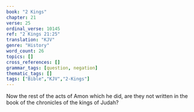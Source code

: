 ```yaml
---
book: "2 Kings"
chapter: 21
verse: 25
ordinal_verse: 10145
ref: "2 Kings 21:25"
translation: "KJV"
genre: "History"
word_count: 26
topics: []
cross_references: []
grammar_tags: [question, negation]
thematic_tags: []
tags: ["Bible","KJV","2-Kings"]
---
```

Now the rest of the acts of Amon which he did, are they not written in the book of the chronicles of the kings of Judah?
